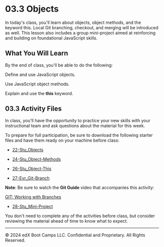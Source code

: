 # 03.3 Objects
In today's class, you'll learn about objects, object methods, and the keyword this. Local Git branching, checkout, and merging will be introduced as well. This lesson also includes a group mini-project aimed at reinforcing and building on foundational JavaScript skills.

## What You Will Learn
By the end of class, you'll be able to do the following:

Define and use JavaScript objects.

Use JavaScript object methods.

Explain and use the **this** keyword.

## 03.3 Activity Files
In class, you'll have the opportunity to practice your new skills with your instructional team and ask questions about the material for this week.

To prepare for full participation, be sure to download the following starter files and have them ready on your machine before class:

* [22-Stu_Objects](https://static.fullstack-bootcamp.com/lesson-files/03-JavaScript/22-Stu_Objects.zip)

* [24-Stu_Object-Methods](https://static.fullstack-bootcamp.com/lesson-files/03-JavaScript/24-Stu_Object-Methods.zip)

* [26-Stu_Object-This](https://static.fullstack-bootcamp.com/lesson-files/03-JavaScript/26-Stu_Object-This.zip)

* [27-Evr_Git-Branch](https://static.fullstack-bootcamp.com/lesson-files/03-JavaScript/27-Evr_Git-Branch.zip)

**Note**: Be sure to watch the **Git Guide** video that accompanies this activity:

[GIT: Working with Branches](https://www.youtube.com/watch?v=JTE2Fn_sCZs)

* [28-Stu_Mini-Project](https://static.fullstack-bootcamp.com/lesson-files/03-JavaScript/28-Stu_Mini-Project.zip)

You don't need to complete any of the activities before class, but consider reviewing the material ahead of time to know what to expect.

---
© 2024 edX Boot Camps LLC. Confidential and Proprietary. All Rights Reserved.

